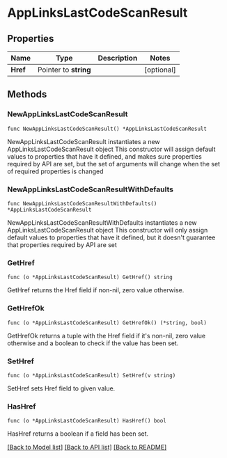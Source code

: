 # AppLinksLastCodeScanResult

## Properties

Name | Type | Description | Notes
------------ | ------------- | ------------- | -------------
**Href** | Pointer to **string** |  | [optional] 

## Methods

### NewAppLinksLastCodeScanResult

`func NewAppLinksLastCodeScanResult() *AppLinksLastCodeScanResult`

NewAppLinksLastCodeScanResult instantiates a new AppLinksLastCodeScanResult object
This constructor will assign default values to properties that have it defined,
and makes sure properties required by API are set, but the set of arguments
will change when the set of required properties is changed

### NewAppLinksLastCodeScanResultWithDefaults

`func NewAppLinksLastCodeScanResultWithDefaults() *AppLinksLastCodeScanResult`

NewAppLinksLastCodeScanResultWithDefaults instantiates a new AppLinksLastCodeScanResult object
This constructor will only assign default values to properties that have it defined,
but it doesn't guarantee that properties required by API are set

### GetHref

`func (o *AppLinksLastCodeScanResult) GetHref() string`

GetHref returns the Href field if non-nil, zero value otherwise.

### GetHrefOk

`func (o *AppLinksLastCodeScanResult) GetHrefOk() (*string, bool)`

GetHrefOk returns a tuple with the Href field if it's non-nil, zero value otherwise
and a boolean to check if the value has been set.

### SetHref

`func (o *AppLinksLastCodeScanResult) SetHref(v string)`

SetHref sets Href field to given value.

### HasHref

`func (o *AppLinksLastCodeScanResult) HasHref() bool`

HasHref returns a boolean if a field has been set.


[[Back to Model list]](../README.md#documentation-for-models) [[Back to API list]](../README.md#documentation-for-api-endpoints) [[Back to README]](../README.md)


